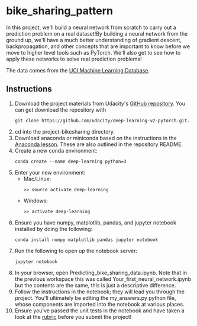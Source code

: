 # bike_sharing_pattern
In this project, we'll build a neural network from scratch to carry out a prediction problem on a real dataset!By building a neural network from the ground up, we'll have a much better understanding of gradient descent, backpropagation, and other concepts that are important to know before we move to higher level tools such as PyTorch. We'll also get to see how to apply these networks to solve real prediction problems!

The data comes from the [UCI Machine Learning Database](https://archive.ics.uci.edu/ml/datasets/Bike+Sharing+Dataset).

## Instructions
1. Download the project materials from Udacity's [GitHub repository](https://github.com/udacity/deep-learning-v2-pytorch). You can get download the repository with 
	```
	git clone https://github.com/udacity/deep-learning-v2-pytorch.git.
	```
1. cd into the project-bikesharing directory.
1. Download anaconda or miniconda based on the instructions in the [Anaconda lesson](https://classroom.udacity.com/nanodegrees/nd101/parts/2a9dba0b-28eb-4b0e-acfa-bdcf35680d90/modules/aba54606-cf35-4a77-b643-efec6a90bfa1/lessons/9e9ed61d-20c3-4431-95aa-a1099f28d601/concepts/4cdc5a26-1e54-4a69-8eb4-f15e37aaab7b). These are also outlined in the repository README.
1. Create a new conda environment:
	```
	conda create --name deep-learning python=3
	```
1. Enter your new environment:
	* Mac/Linux: 
		```
		>> source activate deep-learning
		```
	* Windows: 
		```
		>> activate deep-learning
		```
1. Ensure you have numpy, matplotlib, pandas, and jupyter notebook installed by doing the following:
	```
	conda install numpy matplotlib pandas jupyter notebook
	```
1. Run the following to open up the notebook server:
	```
	jupyter notebook
	```
1. In your browser, open Predicting_bike_sharing_data.ipynb. Note that in the previous workspace this was called Your_first_neural_network.ipynb but the contents are the same, this is just a descriptive difference.
1. Follow the instructions in the notebook; they will lead you through the project. You'll ultimately be editing the my_answers.py python file, whose components are imported into the notebook at various places.
1. Ensure you've passed the unit tests in the notebook and have taken a look at the [rubric](https://review.udacity.com/#!/rubrics/2148/view) before you submit the project!